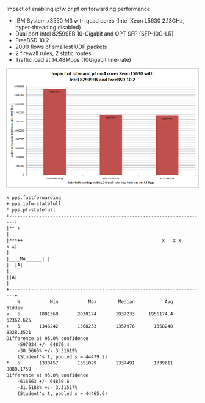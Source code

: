 Impact of enabling ipfw or pf on forwarding performance
  - IBM System x3550 M3 with quad cores (Intel Xeon L5630 2.13GHz, hyper-threading disabled)
  - Dual port Intel 82599EB 10-Gigabit and OPT SFP (SFP-10G-LR)
  - FreeBSD 10.2
  - 2000 flows of smallest UDP packets
  - 2 firewall rules, 2 static routes
  - Traffic load at 14.48Mpps (10Gigabit line-rate)

![Impact of enabling ipfw or pf on forwarding performance on FreeBSD 10.2](graph.png)


```
x pps.fastforwarding
+ pps.ipfw-statefull
* pps.pf-statefull
+------------------------------------------------------------------------+
|** +                                                                    |
|***++                                                   x   x x      x x|
|                                                         |____MA______| |
|  |A|                                                                   |
||A|                                                                     |
+------------------------------------------------------------------------+
    N           Min           Max        Median           Avg        Stddev
x   5       1881360       2030174       1937233     1956174.4     62362.625
+   5       1346242       1368233       1357976       1358240     8228.3521
Difference at 95.0% confidence
	-597934 +/- 64870.4
	-30.5665% +/- 3.31619%
	(Student's t, pooled s = 44479.2)
*   5       1330457       1351029       1337491       1339611     8080.1759
Difference at 95.0% confidence
	-616563 +/- 64850.6
	-31.5188% +/- 3.31517%
	(Student's t, pooled s = 44465.6)
```
